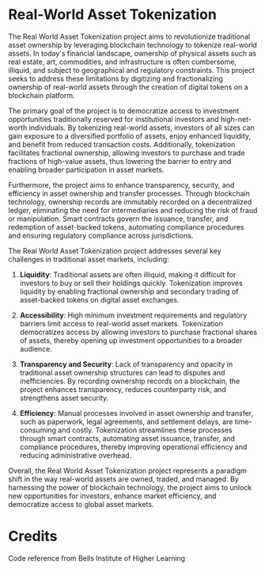 # Real-World Asset Tokenization

The Real World Asset Tokenization project aims to revolutionize traditional asset ownership by leveraging blockchain technology to tokenize real-world assets. In today's financial landscape, ownership of physical assets such as real estate, art, commodities, and infrastructure is often cumbersome, illiquid, and subject to geographical and regulatory constraints. This project seeks to address these limitations by digitizing and fractionalizing ownership of real-world assets through the creation of digital tokens on a blockchain platform.

The primary goal of the project is to democratize access to investment opportunities traditionally reserved for institutional investors and high-net-worth individuals. By tokenizing real-world assets, investors of all sizes can gain exposure to a diversified portfolio of assets, enjoy enhanced liquidity, and benefit from reduced transaction costs. Additionally, tokenization facilitates fractional ownership, allowing investors to purchase and trade fractions of high-value assets, thus lowering the barrier to entry and enabling broader participation in asset markets.

Furthermore, the project aims to enhance transparency, security, and efficiency in asset ownership and transfer processes. Through blockchain technology, ownership records are immutably recorded on a decentralized ledger, eliminating the need for intermediaries and reducing the risk of fraud or manipulation. Smart contracts govern the issuance, transfer, and redemption of asset-backed tokens, automating compliance procedures and ensuring regulatory compliance across jurisdictions.

The Real World Asset Tokenization project addresses several key challenges in traditional asset markets, including:

1. **Liquidity**: Traditional assets are often illiquid, making it difficult for investors to buy or sell their holdings quickly. Tokenization improves liquidity by enabling fractional ownership and secondary trading of asset-backed tokens on digital asset exchanges.

2. **Accessibility**: High minimum investment requirements and regulatory barriers limit access to real-world asset markets. Tokenization democratizes access by allowing investors to purchase fractional shares of assets, thereby opening up investment opportunities to a broader audience.

3. **Transparency and Security**: Lack of transparency and opacity in traditional asset ownership structures can lead to disputes and inefficiencies. By recording ownership records on a blockchain, the project enhances transparency, reduces counterparty risk, and strengthens asset security.

4. **Efficiency**: Manual processes involved in asset ownership and transfer, such as paperwork, legal agreements, and settlement delays, are time-consuming and costly. Tokenization streamlines these processes through smart contracts, automating asset issuance, transfer, and compliance procedures, thereby improving operational efficiency and reducing administrative overhead.

Overall, the Real World Asset Tokenization project represents a paradigm shift in the way real-world assets are owned, traded, and managed. By harnessing the power of blockchain technology, the project aims to unlock new opportunities for investors, enhance market efficiency, and democratize access to global asset markets.

# Credits
Code reference from Bells Institute of Higher Learning
